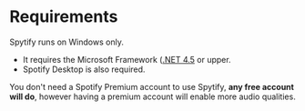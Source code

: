 # Requirements

Spytify runs on Windows only.
- It requires the Microsoft Framework ([.NET 4.5](https://www.microsoft.com/en-ca/download/details.aspx?id=17851) or upper.
- Spotify Desktop is also required.

You don't need a Spotify Premium account to use Spytify, __any free account will do__, however having a premium account will enable more audio qualities.